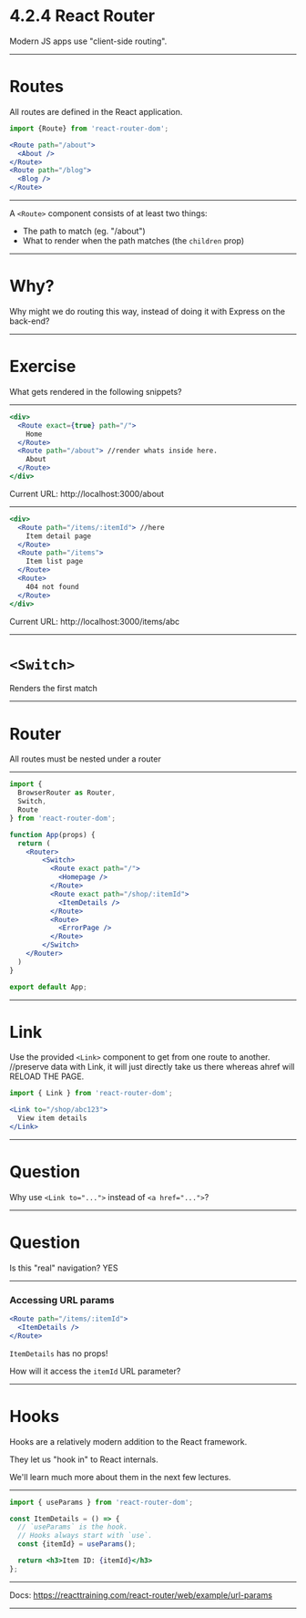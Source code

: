 # 4.2.4 React Router

Modern JS apps use "client-side routing".

---

# Routes

All routes are defined in the React application.

```jsx
import {Route} from 'react-router-dom';

<Route path="/about">
  <About />
</Route>
<Route path="/blog">
  <Blog />
</Route>
```

---

A `<Route>` component consists of at least two things:

- The path to match (eg. "/about")
- What to render when the path matches (the `children` prop)

---

# Why?

Why might we do routing this way, instead of doing it with Express on the back-end?

---

# Exercise

What gets rendered in the following snippets?

---

```jsx
<div>
  <Route exact={true} path="/">
    Home
  </Route>
  <Route path="/about"> //render whats inside here.
    About
  </Route>
</div>
```

Current URL: http://localhost:3000/about

---

```jsx
<div>
  <Route path="/items/:itemId"> //here
    Item detail page
  </Route>
  <Route path="/items">
    Item list page
  </Route>
  <Route>
    404 not found
  </Route>
</div>
```

Current URL: http://localhost:3000/items/abc

---

# `<Switch>`

Renders the first match

---

# Router

All routes must be nested under a router

---

```jsx
import {
  BrowserRouter as Router,
  Switch, 
  Route
} from 'react-router-dom';

function App(props) {
  return (
    <Router>
        <Switch>
          <Route exact path="/">
            <Homepage />
          </Route>
          <Route exact path="/shop/:itemId">
            <ItemDetails />
          </Route>
          <Route>
            <ErrorPage />
          </Route>
        </Switch>
    </Router>
  )
}

export default App;
```

---

# Link

Use the provided `<Link>` component to get from one route to another.
//preserve data with Link, it will just directly take us there whereas ahref will RELOAD THE PAGE. 

```jsx
import { Link } from 'react-router-dom';

<Link to="/shop/abc123">
  View item details
</Link>
```

---

# Question

Why use `<Link to="...">` instead of `<a href="...">`?

---

# Question

Is this "real" navigation? YES

---

### Accessing URL params

```jsx
<Route path="/items/:itemId">
  <ItemDetails />
</Route>
```

`ItemDetails` has no props!

How will it access the `itemId` URL parameter?

---

# Hooks

Hooks are a relatively modern addition to the React framework.

They let us "hook in" to React internals.

We'll learn much more about them in the next few lectures.

---

```jsx
import { useParams } from 'react-router-dom';

const ItemDetails = () => {
  // `useParams` is the hook.
  // Hooks always start with `use`.
  const {itemId} = useParams();

  return <h3>Item ID: {itemId}</h3>
};
```

---

Docs: https://reacttraining.com/react-router/web/example/url-params

---